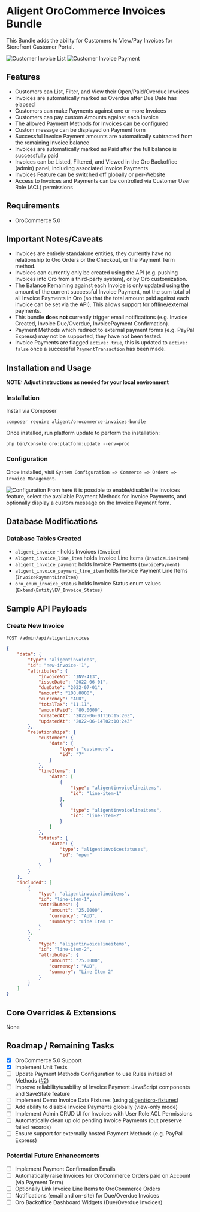 Aligent OroCommerce Invoices Bundle
==============================
This Bundle adds the ability for Customers to View/Pay Invoices for Storefront Customer Portal.

<img src="src/Aligent/InvoiceBundle/Resources/doc/img/invoice-list.png" alt="Customer Invoice List">

<img src="src/Aligent/InvoiceBundle/Resources/doc/img/invoice-payment.png" alt="Customer Invoice Payment">

Features
-------------------
* Customers can List, Filter, and View their Open/Paid/Overdue Invoices
* Invoices are automatically marked as Overdue after Due Date has elapsed
* Customers can make Payments against one or more Invoices
* Customers can pay custom Amounts against each Invoice
* The allowed Payment Methods for Invoices can be configured
* Custom message can be displayed on Payment form
* Successful Invoice Payment amounts are automatically subtracted from the remaining Invoice balance
* Invoices are automatically marked as Paid after the full balance is successfully paid
* Invoices can be Listed, Filtered, and Viewed in the Oro Backoffice (admin) panel, including associated Invoice Payments
* Invoices Feature can be switched off globally or per-Website
* Access to Invoices and Payments can be controlled via Customer User Role (ACL) permissions

Requirements
-------------------
- OroCommerce 5.0


Important Notes/Caveats
-------------------
* Invoices are entirely standalone entities, they currently have no relationship to Oro Orders or the Checkout, or the Payment Term method.
* Invoices can currently only be created using the API (e.g. pushing Invoices into Oro from a third-party system), 
  or by Oro customization. 
* The Balance Remaining against each Invoice is only updated using the amount of the current successful Invoice Payment, 
  not the sum total of all Invoice Payments in Oro (so that the total amount paid against each invoice can be set via the API).
  This allows support for offline/external payments.
* This bundle **does not** currently trigger email notifications (e.g. Invoice Created, Invoice Due/Overdue, InvoicePayment Confirmation).
* Payment Methods which redirect to external payment forms (e.g. PayPal Express) may not be supported, they have not been tested.
* Invoice Payments are flagged `active: true`, this is updated to `active: false` once a successful `PaymentTransaction` has been made.

Installation and Usage
-------------------
**NOTE: Adjust instructions as needed for your local environment**

### Installation
Install via Composer
```shell
composer require aligent/orocommerce-invoices-bundle
```

Once installed, run platform update to perform the installation:
```shell
php bin/console oro:platform:update --env=prod
```

### Configuration
Once installed, visit `System Configuration => Commerce => Orders => Invoice Management`.

<img src="src/Aligent/InvoiceBundle/Resources/doc/img/configuration.png" alt="Configuration">
From here it is possible to enable/disable the Invoices feature, 
select the available Payment Methods for Invoice Payments, and optionally display
a custom message on the Invoice Payment form.


Database Modifications
-------------------
### Database Tables Created
* `aligent_invoice` - holds Invoices (`Invoice`)
* `aligent_invoice_line_item` holds Invoice Line Items (`InvoiceLineItem`)
* `aligent_invoice_payment` holds Invoice Payments (`InvoicePayment`)
* `aligent_invoice_payment_line_item` holds Invoice Payment Line Items (`InvoicePaymentLineItem`)
* `oro_enum_invoice_status` holds Invoice Status enum values (`Extend\Entity\EV_Invoice_Status`)


Sample API Payloads
-------------------
### Create New Invoice
`POST /admin/api/aligentinvoices`

```json
{
    "data": {
        "type": "aligentinvoices",
        "id": "new-invoice-'1",
        "attributes": {
            "invoiceNo": "INV-413",
            "issueDate": "2022-06-01",
            "dueDate": "2022-07-01",
            "amount": "100.0000",
            "currency": "AUD",
            "totalTax": "11.11",
            "amountPaid": "80.0000",
            "createdAt": "2022-06-01T16:15:20Z",
            "updatedAt": "2022-06-14T02:10:24Z"
        },
        "relationships": {
            "customer": {
                "data": {
                    "type": "customers",
                    "id": "7"
                }
            },
            "lineItems": {
                "data": [
                    {
                        "type": "aligentinvoicelineitems",
                        "id": "line-item-1"
                    },
                    {
                        "type": "aligentinvoicelineitems",
                        "id": "line-item-2"
                    }
                ]
            },
            "status": {
                "data": {
                    "type": "aligentinvoicestatuses",
                    "id": "open"
                }
            }
        }
    },
    "included": [
        {
            "type": "aligentinvoicelineitems",
            "id": "line-item-1",
            "attributes": {
                "amount": "25.0000",
                "currency": "AUD",
                "summary": "Line Item 1"
            }
        },
        {
            "type": "aligentinvoicelineitems",
            "id": "line-item-2",
            "attributes": {
                "amount": "75.0000",
                "currency": "AUD",
                "summary": "Line Item 2"
            }
        }
    ]
}
```


Core Overrides & Extensions
-------------------
None


Roadmap / Remaining Tasks
-------------------
- [x] OroCommerce 5.0 Support
- [x] Implement Unit Tests
- [ ] Update Payment Methods Configuration to use Rules instead of Methods ([#2](https://github.com/aligent/orocommerce-invoices-bundle/issues/2))
- [ ] Improve reliability/usability of Invoice Payment JavaScript components and SaveState feature
- [ ] Implement Demo Invoice Data Fixtures (using [aligent/oro-fixtures](https://github.com/aligent/oro-fixtures))
- [ ] Add ability to disable Invoice Payments globally (view-only mode)
- [ ] Implement Admin CRUD UI for Invoices with User Role ACL Permissions
- [ ] Automatically clean up old pending Invoice Payments (but preserve failed records)
- [ ] Ensure support for externally hosted Payment Methods (e.g. PayPal Express)

### Potential Future Enhancements
- [ ] Implement Payment Confirmation Emails 
- [ ] Automatically raise Invoices for OroCommerce Orders paid on Account (via Payment Term)
- [ ] Optionally Link Invoice Line Items to OroCommerce Orders
- [ ] Notifications (email and on-site) for Due/Overdue Invoices
- [ ] Oro Backoffice Dashboard Widgets (Due/Overdue Invoices)
